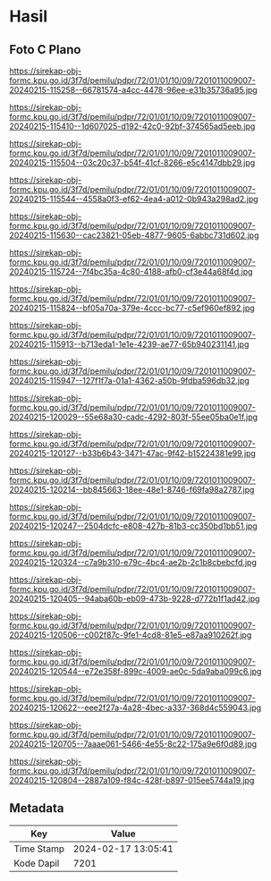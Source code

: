 # Hasil

## Foto C Plano

https://sirekap-obj-formc.kpu.go.id/3f7d/pemilu/pdpr/72/01/01/10/09/7201011009007-20240215-115258--66781574-a4cc-4478-96ee-e31b35736a95.jpg

https://sirekap-obj-formc.kpu.go.id/3f7d/pemilu/pdpr/72/01/01/10/09/7201011009007-20240215-115410--1d607025-d192-42c0-92bf-374565ad5eeb.jpg

https://sirekap-obj-formc.kpu.go.id/3f7d/pemilu/pdpr/72/01/01/10/09/7201011009007-20240215-115504--03c20c37-b54f-41cf-8266-e5c4147dbb29.jpg

https://sirekap-obj-formc.kpu.go.id/3f7d/pemilu/pdpr/72/01/01/10/09/7201011009007-20240215-115544--4558a0f3-ef62-4ea4-a012-0b943a298ad2.jpg

https://sirekap-obj-formc.kpu.go.id/3f7d/pemilu/pdpr/72/01/01/10/09/7201011009007-20240215-115630--cac23821-05eb-4877-9605-6abbc731d602.jpg

https://sirekap-obj-formc.kpu.go.id/3f7d/pemilu/pdpr/72/01/01/10/09/7201011009007-20240215-115724--7f4bc35a-4c80-4188-afb0-cf3e44a68f4d.jpg

https://sirekap-obj-formc.kpu.go.id/3f7d/pemilu/pdpr/72/01/01/10/09/7201011009007-20240215-115824--bf05a70a-379e-4ccc-bc77-c5ef960ef892.jpg

https://sirekap-obj-formc.kpu.go.id/3f7d/pemilu/pdpr/72/01/01/10/09/7201011009007-20240215-115913--b713eda1-1e1e-4239-ae77-65b940231141.jpg

https://sirekap-obj-formc.kpu.go.id/3f7d/pemilu/pdpr/72/01/01/10/09/7201011009007-20240215-115947--127f1f7a-01a1-4362-a50b-9fdba596db32.jpg

https://sirekap-obj-formc.kpu.go.id/3f7d/pemilu/pdpr/72/01/01/10/09/7201011009007-20240215-120029--55e68a30-cadc-4292-803f-55ee05ba0e1f.jpg

https://sirekap-obj-formc.kpu.go.id/3f7d/pemilu/pdpr/72/01/01/10/09/7201011009007-20240215-120127--b33b6b43-3471-47ac-9f42-b15224381e99.jpg

https://sirekap-obj-formc.kpu.go.id/3f7d/pemilu/pdpr/72/01/01/10/09/7201011009007-20240215-120214--bb845663-18ee-48e1-8746-f69fa98a2787.jpg

https://sirekap-obj-formc.kpu.go.id/3f7d/pemilu/pdpr/72/01/01/10/09/7201011009007-20240215-120247--2504dcfc-e808-427b-81b3-cc350bd1bb51.jpg

https://sirekap-obj-formc.kpu.go.id/3f7d/pemilu/pdpr/72/01/01/10/09/7201011009007-20240215-120324--c7a9b310-e79c-4bc4-ae2b-2c1b8cbebcfd.jpg

https://sirekap-obj-formc.kpu.go.id/3f7d/pemilu/pdpr/72/01/01/10/09/7201011009007-20240215-120405--94aba60b-eb09-473b-9228-d772b1f1ad42.jpg

https://sirekap-obj-formc.kpu.go.id/3f7d/pemilu/pdpr/72/01/01/10/09/7201011009007-20240215-120506--c002f87c-9fe1-4cd8-81e5-e87aa910262f.jpg

https://sirekap-obj-formc.kpu.go.id/3f7d/pemilu/pdpr/72/01/01/10/09/7201011009007-20240215-120544--e72e358f-899c-4009-ae0c-5da9aba099c6.jpg

https://sirekap-obj-formc.kpu.go.id/3f7d/pemilu/pdpr/72/01/01/10/09/7201011009007-20240215-120622--eee2f27a-4a28-4bec-a337-368d4c559043.jpg

https://sirekap-obj-formc.kpu.go.id/3f7d/pemilu/pdpr/72/01/01/10/09/7201011009007-20240215-120705--7aaae061-5466-4e55-8c22-175a9e6f0d89.jpg

https://sirekap-obj-formc.kpu.go.id/3f7d/pemilu/pdpr/72/01/01/10/09/7201011009007-20240215-120804--2887a109-f84c-428f-b897-015ee5744a19.jpg


## Metadata

| Key        | Value               |
| ---------- | ------------------- |
| Time Stamp | 2024-02-17 13:05:41 |
| Kode Dapil | 7201                |



